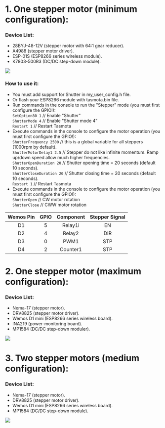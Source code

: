 # 1. One stepper motor (minimum configuration):  
### Device List:  
 - 28BYJ-48-12V (stepper motor with 64:1 gear reducer).  
 - A4988 (stepper motor driver).  
 - ESP-01S (ESP8266 series wireless module).  
 - K7803-500R3 (DC/DC step-down module).  

![](https://raw.githubusercontent.com/TrDA-hab/Projects/master/Stepper%20motor/4102.jpg)  

### How to use it:  
 - You must add support for Shutter in my_user_config.h file.
 - Or flash your ESP8266 module with tasmota.bin file.
 - Run commands in the console to run the "Stepper" mode (you must first configure the GPIO!):  
    `SetOption80 1`   // Enable "Shutter"   
    `ShutterMode 4`   // Enable "Shutter mode 4"  
    `Restart 1`   // Restart Tasmota  
  - Execute commands in the console to configure the motor operation (you must first configure the GPIO!):  
    `ShutterFrequency 2500`   // this is a global variable for all steppers (1000rpm by default).  
    `ShutterMotorDelay1 2.5`  // Stepper do not like infinite momentum. Ramp up/down speed allow much higher frequencies.  
    `ShutterOpenDuration 20`  // Shutter opening time = 20 seconds (default 10 seconds).  
    `ShutterCloseDuration 20` // Shutter closing time = 20 seconds (default 10 seconds).  
    `Restart 1`   // Restart Tasmota  
  - Execute commands in the console to configure the motor operation (you must first configure the GPIO!):      
    `ShutterOpen`   // CW motor rotation  
    `ShutterClose`  // CWW motor rotation 

Wemos Pin|GPIO|Component|Stepper Signal
:-:|:-:|:-:|:-:
D1|5|Relay1i|EN
D2|4|Relay2|DIR
D3|0|PWM1|STP
D4|2|Counter1|STP

# 2. One stepper motor (maximum configuration):
### Device List:
 - Nema-17 (stepper motor).
 - DRV8825 (stepper motor driver).
 - Wemos D1 mini (ESP8266 series wireless board).
 - INA219 (power-monitoring board).
 - MP1584 (DC/DC step-down moduler).

![](https://raw.githubusercontent.com/TrDA-hab/Projects/master/Stepper%20motor/4112.jpg)

# 3. Two stepper motors (medium configuration):
### Device List:
 - Nema-17 (stepper motor).
 - DRV8825 (stepper motor driver).
 - Wemos D1 mini (ESP8266 series wireless board).
 - MP1584 (DC/DC step-down module).
 
![](https://raw.githubusercontent.com/TrDA-hab/Projects/master/Stepper%20motor/4122.jpg)
